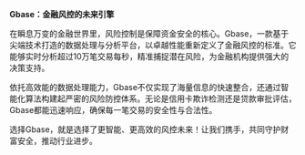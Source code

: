 **Gbase：金融风控的未来引擎**

在瞬息万变的金融世界里，风险控制是保障资金安全的核心。Gbase，一款基于尖端技术打造的数据处理与分析平台，以卓越性能重新定义了金融风控的标准。它能够实时分析超过10万笔交易每秒，精准捕捉潜在风险，为金融机构提供强大的决策支持。

依托高效能的数据处理能力，Gbase不仅实现了海量信息的快速整合，还通过智能化算法构建起严密的风险防控体系。无论是信用卡欺诈检测还是贷款审批评估，Gbase都能迅速响应，确保每一笔交易的安全性与合法性。

选择Gbase，就是选择了更智能、更高效的风控未来！让我们携手，共同守护财富安全，推动行业进步。